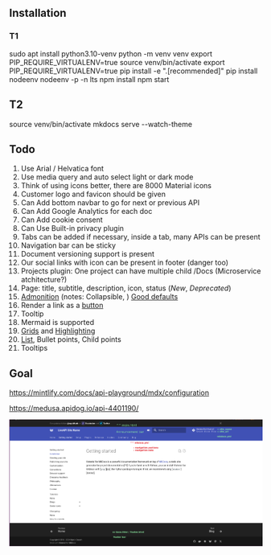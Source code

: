## Installation

### T1

sudo apt install python3.10-venv
python -m venv venv
export PIP_REQUIRE_VIRTUALENV=true
source venv/bin/activate
export PIP_REQUIRE_VIRTUALENV=true
pip install -e ".[recommended]"
pip install nodeenv
nodeenv -p -n lts
npm install
npm start

## T2

source venv/bin/activate
mkdocs serve --watch-theme

## Todo

1. Use Arial / Helvatica font
2. Use media query and auto select light or dark mode
3. Think of using icons better, there are 8000 Material icons
4. Customer logo and favicon should be given
5. Can Add bottom navbar to go for next or previous API
6. Can Add Google Analytics for each doc
7. Can Add cookie consent
8. Can Use Built-in privacy plugin
9. Tabs can be added if necessary, inside a tab, many APIs can be present
10. Navigation bar can be sticky
11. Document versioning support is present
12. Our social links with icon can be present in footer (danger too)
13. Projects plugin: One project can have multiple child /Docs (Microservice atchitecture?)
14. Page: title, subtitle, description, icon, status (_New_, _Deprecated_)
15. [Admonition](http://localhost:8000/mkdocs-material/reference/admonitions/#inline-blocks) (notes: Collapsible, ) [Good defaults](http://localhost:8000/mkdocs-material/reference/admonitions/#supported-types)
16. Render a link as a [button ](http://localhost:8000/mkdocs-material/reference/buttons/#usage)
17. Tooltip
18. Mermaid is supported
19. [Grids](http://localhost:8000/mkdocs-material/reference/grids/) and [Highlighting](http://localhost:8000/mkdocs-material/reference/formatting/)
20. [List](http://localhost:8000/mkdocs-material/reference/lists/#using-task-lists), Bullet points, Child points
21. Tooltips

## Goal

https://mintlify.com/docs/api-playground/mdx/configuration

https://medusa.apidog.io/api-4401190/

![Info](image.png)
